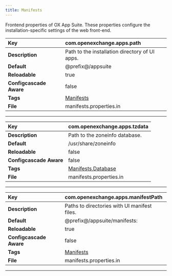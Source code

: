 ```yaml
---
title: Manifests
---
```


Frontend properties of OX App Suite.
These properties configure the installation-specific settings of the web front-end.


| __Key__ | com.openexchange.apps.path |
|:----------------|:--------|
| __Description__ | Path to the installation directory of UI apps.<br> |
| __Default__ | @prefix@/appsuite |
| __Reloadable__ | true |
| __Configcascade Aware__ | false |
| __Tags__ | <a href="https://documentation.open-xchange.com/latest/middleware/configuration/tags/Manifests.html">Manifests</a> |
| __File__ | manifests.properties.in |

---
| __Key__ | com.openexchange.apps.tzdata |
|:----------------|:--------|
| __Description__ | Path to the zoneinfo database.<br> |
| __Default__ | /usr/share/zoneinfo |
| __Reloadable__ | false |
| __Configcascade Aware__ | false |
| __Tags__ | <a href="https://documentation.open-xchange.com/latest/middleware/configuration/tags/Manifests.html">Manifests</a>,<a href="https://documentation.open-xchange.com/latest/middleware/configuration/tags/Database.html">Database</a> |
| __File__ | manifests.properties.in |

---
| __Key__ | com.openexchange.apps.manifestPath |
|:----------------|:--------|
| __Description__ | Paths to directories with UI manifest files.<br> |
| __Default__ | @prefix@/appsuite/manifests:<more paths> |
| __Reloadable__ | true |
| __Configcascade Aware__ | false |
| __Tags__ | <a href="https://documentation.open-xchange.com/latest/middleware/configuration/tags/Manifests.html">Manifests</a> |
| __File__ | manifests.properties.in |

---
